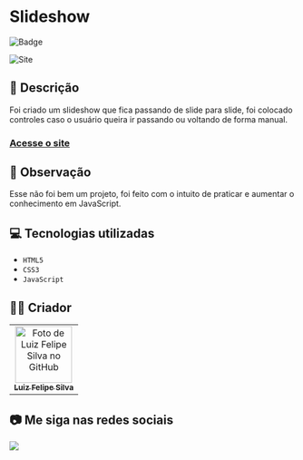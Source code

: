# Slideshow
![Badge](http://img.shields.io/static/v1?label=STATUS&message=CONCLUIDO&color=GREEN&style=for-the-badge)             

<img src="https://github.com/luizfelipe9627/slideshow/blob/master/assets/videos/slideshow.gif" alt="Site">

## 📄 Descrição
Foi criado um slideshow que fica passando de slide para slide, foi colocado controles caso o usuário queira ir passando ou voltando de forma manual.

### <a href="https://luizfelipe9627.github.io/jordan-shoes">Acesse o site</a>

## 📑 Observação
Esse não foi bem um projeto, foi feito com o intuito de praticar e aumentar o conhecimento em JavaScript.

## 💻 Tecnologias utilizadas

- ``HTML5``
- ``CSS3``
- ``JavaScript``

## 🧑‍💻 Criador

<table>
  <tr>
    <td align="center">
      <a href="https://github.com/luizfelipe9627">
        <img src="https://github.com/luizfelipe9627.png" width="100px;" alt="Foto de Luiz Felipe Silva no GitHub"/><br>
        <sub>
          <b>Luiz Felipe Silva</b>
        </sub>
      </a>
    </td>
  </tr>
</table>

## 📷 Me siga nas redes sociais<br>

<p align="left">
  <a href="https://www.linkedin.com/in/luizfelipe9627/" target="_blank"><img src="https://img.shields.io/badge/-LinkedIn-%230077B5?style=for-the-badge&logo=linkedin&logoColor=white"></a>
</p>
